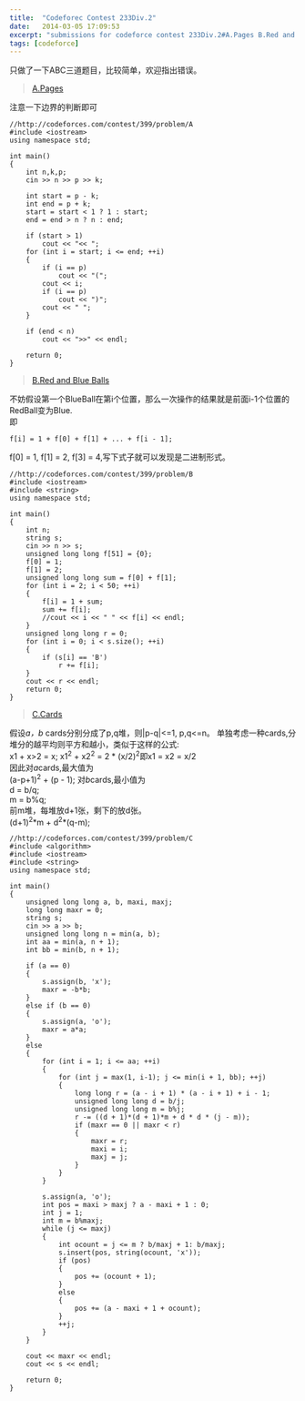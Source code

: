 ```yaml
---
title:  "Codeforec Contest 233Div.2"
date:   2014-03-05 17:09:53
excerpt: "submissions for codeforce contest 233Div.2#A.Pages B.Red and Blue Balls C.Cards"
tags: [codeforce]
---
```


只做了一下ABC三道题目，比较简单，欢迎指出错误。
> [A.Pages](http://codeforces.com/contest/399/problem/A)  

注意一下边界的判断即可  

<!--more-->

```
//http://codeforces.com/contest/399/problem/A
#include <iostream>
using namespace std;

int main()
{
    int n,k,p;
    cin >> n >> p >> k;

    int start = p - k;
    int end = p + k;
    start = start < 1 ? 1 : start;
    end = end > n ? n : end;

    if (start > 1)
        cout << "<< ";
    for (int i = start; i <= end; ++i)
    {
        if (i == p)
            cout << "(";
        cout << i;
        if (i == p)
            cout << ")";
        cout << " ";
    }

    if (end < n)
        cout << ">>" << endl;

    return 0;
}
```

> [B.Red and Blue Balls](http://codeforces.com/contest/399/problem/B)    

不妨假设第一个BlueBall在第i个位置，那么一次操作的结果就是前面i-1个位置的RedBall变为Blue.  
即  
```
f[i] = 1 + f[0] + f[1] + ... + f[i - 1];
```

f[0] = 1, f[1] = 2, f[3] = 4,写下式子就可以发现是二进制形式。  

```
//http://codeforces.com/contest/399/problem/B
#include <iostream>
#include <string>
using namespace std;

int main()
{
    int n;
    string s;
    cin >> n >> s;
    unsigned long long f[51] = {0};
    f[0] = 1;
    f[1] = 2;
    unsigned long long sum = f[0] + f[1];
    for (int i = 2; i < 50; ++i)
    {
        f[i] = 1 + sum;
        sum += f[i];
        //cout << i << " " << f[i] << endl;
    }
    unsigned long long r = 0;
    for (int i = 0; i < s.size(); ++i)
    {
        if (s[i] == 'B')
            r += f[i];
    }
    cout << r << endl;
    return 0;
}
```  

> [C.Cards](http://codeforces.com/contest/399/problem/C)  

假设*a，b* cards分别分成了p,q堆，则|p-q|<=1, p,q<=n。
单独考虑一种cards,分堆分的越平均则平方和越小，类似于这样的公式:  
x1 + x>2 = x;
x1<sup>2</sup> + x2<sup>2</sup> = 2 * (x/2)<sup>2</sup>即x1 = x2 = x/2  
因此对*a*cards,最大值为  
(a-p+1)<sup>2</sup> + (p - 1);
对*b*cards,最小值为  
d = b/q;  
m = b%q;  
前m堆，每堆放d+1张，剩下的放d张。  
(d+1)<sup>2</sup>\*m + d<sup>2</sup>\*(q-m);  

```
//http://codeforces.com/contest/399/problem/C
#include <algorithm>
#include <iostream>
#include <string>
using namespace std;

int main()
{
    unsigned long long a, b, maxi, maxj;
    long long maxr = 0;
    string s;
    cin >> a >> b;
    unsigned long long n = min(a, b);
    int aa = min(a, n + 1);
    int bb = min(b, n + 1);

    if (a == 0)
    {
        s.assign(b, 'x');
        maxr = -b*b;
    }
    else if (b == 0)
    {
        s.assign(a, 'o');
        maxr = a*a;
    }
    else
    {
        for (int i = 1; i <= aa; ++i)
        {
            for (int j = max(1, i-1); j <= min(i + 1, bb); ++j)
            {
                long long r = (a - i + 1) * (a - i + 1) + i - 1;
                unsigned long long d = b/j;
                unsigned long long m = b%j;
                r -= ((d + 1)*(d + 1)*m + d * d * (j - m));
                if (maxr == 0 || maxr < r)
                {
                    maxr = r;
                    maxi = i;
                    maxj = j;
                }
            }
        }
    
        s.assign(a, 'o');
        int pos = maxi > maxj ? a - maxi + 1 : 0;
        int j = 1;
        int m = b%maxj;
        while (j <= maxj)
        {
            int ocount = j <= m ? b/maxj + 1: b/maxj;
            s.insert(pos, string(ocount, 'x'));
            if (pos)
            {
                pos += (ocount + 1);
            }
            else
            {
                pos += (a - maxi + 1 + ocount);
            }
            ++j;
        }
    }

    cout << maxr << endl;
    cout << s << endl;

    return 0;
}
```
